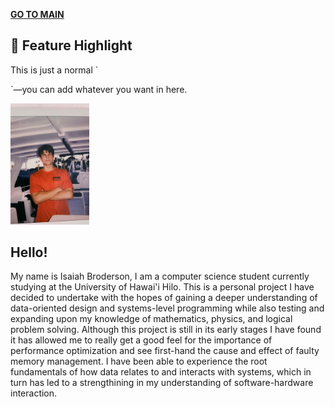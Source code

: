 **[GO TO MAIN](index.md)**

<div class="callout">
  <h2>🚀 Feature Highlight</h2>
  <p>This is just a normal `<div>`—you can add whatever you want in here.</p>
</div>

<img src="Images/aboutMeImage.jpg" alt="image" width="25%" height="25%">

Hello!
-
My name is Isaiah Broderson, I am a computer science student currently studying at the University of Hawai'i Hilo. This is a personal project I have decided to undertake with the hopes of gaining a deeper understanding of data-oriented design and systems-level programming while also testing and expanding upon my knowledge of mathematics, physics, and logical problem solving. Although this project is still in its early stages I have found it has allowed me to really get a good feel for the importance of performance optimization and see first-hand the cause and effect of faulty memory management. I have been able to experience the root fundamentals of how data relates to and interacts with systems, which in turn has led to a strengthining in my understanding of software-hardware interaction.
